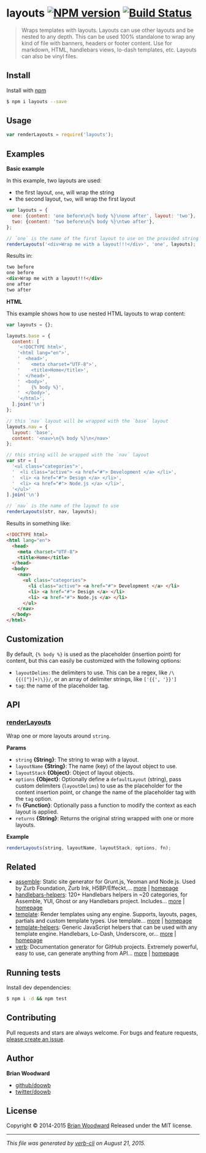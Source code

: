 # layouts [![NPM version](https://badge.fury.io/js/layouts.svg)](http://badge.fury.io/js/layouts)  [![Build Status](https://travis-ci.org/doowb/layouts.svg)](https://travis-ci.org/doowb/layouts)

> Wraps templates with layouts. Layouts can use other layouts and be nested to any depth. This can be used 100% standalone to wrap any kind of file with banners, headers or footer content. Use for markdown, HTML, handlebars views, lo-dash templates, etc. Layouts can also be vinyl files.

## Install

Install with [npm](https://www.npmjs.com/)

```sh
$ npm i layouts --save
```

## Usage

```js
var renderLayouts = require('layouts');
```

## Examples

**Basic example**

In this example, two layouts are used:

* the first layout, `one`, will wrap the string
* the second layout, `two`, will wrap the first layout

```js
var layouts = {
  one: {content: 'one before\n{% body %}\none after', layout: 'two'},
  two: {content: 'two before\n{% body %}\ntwo after'},
};

// `one` is the name of the first layout to use on the provided string
renderLayouts('<div>Wrap me with a layout!!!</div>', 'one', layouts);
```

Results in:

```html
two before
one before
<div>Wrap me with a layout!!!</div>
one after
two after
```

**HTML**

This example shows how to use nested HTML layouts to wrap content:

```js
var layouts = {};

layouts.base = {
  content: [
    '<!DOCTYPE html>',
    '<html lang="en">',
    '  <head>',
    '    <meta charset="UTF-8">',
    '    <title>Home</title>',
    '  </head>',
    '  <body>',
    '    {% body %}',
    '  </body>',
    '</html>',
  ].join('\n')
};

// this `nav` layout will be wrapped with the `base` layout
layouts.nav = {
  layout: 'base',
  content: '<nav>\n{% body %}\n</nav>'
};

// this string will be wrapped with the `nav` layout
var str = [
  '<ul class="categories">',
  '  <li class="active"> <a href="#"> Development </a> </li>',
  '  <li> <a href="#"> Design </a> </li>',
  '  <li> <a href="#"> Node.js </a> </li>',
  '</ul>'
].join('\n')

// `nav` is the name of the layout to use
renderLayouts(str, nav, layouts);
```

Results in something like:

```html
<!DOCTYPE html>
<html lang="en">
  <head>
    <meta charset="UTF-8">
    <title>Home</title>
  </head>
  <body>
    <nav>
      <ul class="categories">
        <li class="active"> <a href="#"> Development </a> </li>
        <li> <a href="#"> Design </a> </li>
        <li> <a href="#"> Node.js </a> </li>
      </ul>
    </nav>
  </body>
</html>
```

## Customization

By default, `{% body %}` is used as the placeholder (insertion point) for content, but this can easily be customized with the following options:

* `layoutDelims`: the delimiters to use. This can be a regex, like `/\{{([^}]+)\}}/`, or an array of delimiter strings, like `['{{', '}}']`
* `tag`: the name of the placeholder tag.

## API

### [renderLayouts](index.js#L40)

Wrap one or more layouts around `string`.

**Params**

* `string` **{String}**: The string to wrap with a layout.
* `layoutName` **{String}**: The name (key) of the layout object to use.
* `layoutStack` **{Object}**: Object of layout objects.
* `options` **{Object}**: Optionally define a `defaultLayout` (string), pass custom delimiters (`layoutDelims`) to use as the placeholder for the content insertion point, or change the name of the placeholder tag with the `tag` option.
* `fn` **{Function}**: Optionally pass a function to modify the context as each layout is applied.
* `returns` **{String}**: Returns the original string wrapped with one or more layouts.

**Example**

```js
renderLayouts(string, layoutName, layoutStack, options, fn);
```

## Related

* [assemble](https://www.npmjs.com/package/assemble): Static site generator for Grunt.js, Yeoman and Node.js. Used by Zurb Foundation, Zurb Ink, H5BP/Effeckt,… [more](https://www.npmjs.com/package/assemble) | [homepage](http://assemble.io)
* [handlebars-helpers](https://www.npmjs.com/package/handlebars-helpers): 120+ Handlebars helpers in ~20 categories, for Assemble, YUI, Ghost or any Handlebars project. Includes… [more](https://www.npmjs.com/package/handlebars-helpers) | [homepage](https://github.com/assemble/handlebars-helpers)
* [template](https://www.npmjs.com/package/template): Render templates using any engine. Supports, layouts, pages, partials and custom template types. Use template… [more](https://www.npmjs.com/package/template) | [homepage](https://github.com/jonschlinkert/template)
* [template-helpers](https://www.npmjs.com/package/template-helpers): Generic JavaScript helpers that can be used with any template engine. Handlebars, Lo-Dash, Underscore, or… [more](https://www.npmjs.com/package/template-helpers) | [homepage](https://github.com/jonschlinkert/template-helpers)
* [verb](https://www.npmjs.com/package/verb): Documentation generator for GitHub projects. Extremely powerful, easy to use, can generate anything from API… [more](https://www.npmjs.com/package/verb) | [homepage](https://github.com/verbose/verb)

## Running tests

Install dev dependencies:

```sh
$ npm i -d && npm test
```

## Contributing

Pull requests and stars are always welcome. For bugs and feature requests, [please create an issue](https://github.com/doowb/layouts/issues/new).

## Author

**Brian Woodward**

+ [github/doowb](https://github.com/doowb)
+ [twitter/doowb](http://twitter.com/doowb)

## License

Copyright © 2014-2015 [Brian Woodward](https://github.com/doowb)
Released under the MIT license.

***

_This file was generated by [verb-cli](https://github.com/assemble/verb-cli) on August 21, 2015._
